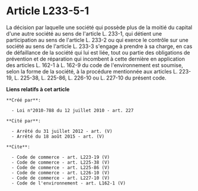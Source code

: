 # Article L233-5-1

La décision par laquelle une société qui possède plus de la moitié du capital d'une autre société au sens de l'article L.
233-1, qui détient une participation au sens de l'article L. 233-2 ou qui exerce le contrôle sur une société au sens de
l'article L. 233-3 s'engage à prendre à sa charge, en cas de défaillance de la société qui lui est liée, tout ou partie des
obligations de prévention et de réparation qui incombent à cette dernière en application des articles L. 162-1 à L. 162-9 du
code de l'environnement est soumise, selon la forme de la société, à la procédure mentionnée aux articles L. 223-19, L.
225-38, L. 225-86, L. 226-10 ou L. 227-10 du présent code.

**Liens relatifs à cet article**

	**Créé par**:

	  - Loi n°2010-788 du 12 juillet 2010 - art. 227

	**Cité par**:

	  - Arrêté du 31 juillet 2012 - art. (V)
	  - Arrêté du 18 août 2015 - art. (V)

	**Cite**:

	  - Code de commerce - art. L223-19 (V)
	  - Code de commerce - art. L225-38 (V)
	  - Code de commerce - art. L225-86 (V)
	  - Code de commerce - art. L226-10 (V)
	  - Code de commerce - art. L227-10 (V)
	  - Code de l'environnement - art. L162-1 (V)
